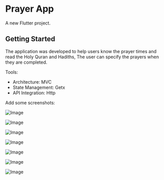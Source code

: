 # Prayer App

A new Flutter project.

## Getting Started
The application was developed to help users know the prayer times and read the Holy Quran and Hadiths,
The user can specify the prayers when they are completed.

Tools:
- Architecture: MVC
- State Management: Getx
- API Integration: Http

 Add some screenshots:


 ![Image](https://github.com/user-attachments/assets/044138a6-8d25-4405-8779-1c6c5aab50ff)
 
 ![Image](https://github.com/user-attachments/assets/f3c2d911-10bf-40d7-9e2d-668462742414)

![Image](https://github.com/user-attachments/assets/3550641c-c59d-4841-83e2-4558de463dd0)

![Image](https://github.com/user-attachments/assets/847e6fb7-d0aa-4769-a414-bdc1cd9d2509)

![Image](https://github.com/user-attachments/assets/1b644241-c8a1-4767-a348-57a83ad749ec)

![Image](https://github.com/user-attachments/assets/af2fea50-5661-4990-9605-6522ca1a788a)

![Image](https://github.com/user-attachments/assets/4d64014f-3e44-4ace-8aa5-69d81fe3c713)
 
